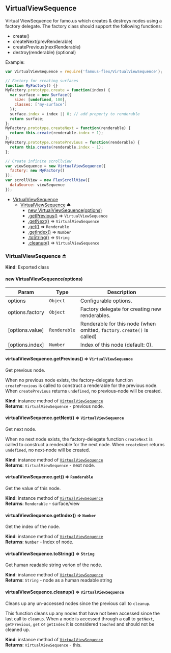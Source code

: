 <a name="module_VirtualViewSequence"></a>
## VirtualViewSequence
Virtual ViewSequence for famo.us which creates & destroys nodes using a
factory delegate. The factory class should support the following functions:
- create()
- createNext(prevRenderable)
- createPrevious(nextRenderable)
- destroy(renderable) (optional)

Example:

```javascript
var VirtualViewSequence = require('famous-flex/VirtualViewSequence');

// Factory for creating surfaces
function MyFactory() {}
MyFactory.prototype.create = function(index) {
  var surface = new Surface({
    size: [undefined, 100],
    classes: ['my-surface']
  });
  surface.index = index || 0; // add property to renderable
  return surface;
};
MyFactory.prototype.createNext = function(renderable) {
  return this.create(renderable.index + 1);
};
MyFactory.prototype.createPrevious = function(renderable) {
  return this.create(renderable.index - 1);
};

// Create infinite scrollview
var viewSequence = new VirtualViewSequence({
  factory: new MyFactory()
});
var scrollView = new FlexScrollView({
  dataSource: viewSequence
});
```


* [VirtualViewSequence](#module_VirtualViewSequence)
  * [VirtualViewSequence](#exp_module_VirtualViewSequence--VirtualViewSequence) ⏏
    * [new VirtualViewSequence(options)](#new_module_VirtualViewSequence--VirtualViewSequence_new)
    * [.getPrevious()](#module_VirtualViewSequence--VirtualViewSequence#getPrevious) ⇒ <code>VirtualViewSequence</code>
    * [.getNext()](#module_VirtualViewSequence--VirtualViewSequence#getNext) ⇒ <code>VirtualViewSequence</code>
    * [.get()](#module_VirtualViewSequence--VirtualViewSequence#get) ⇒ <code>Renderable</code>
    * [.getIndex()](#module_VirtualViewSequence--VirtualViewSequence#getIndex) ⇒ <code>Number</code>
    * [.toString()](#module_VirtualViewSequence--VirtualViewSequence#toString) ⇒ <code>String</code>
    * [.cleanup()](#module_VirtualViewSequence--VirtualViewSequence#cleanup) ⇒ <code>VirtualViewSequence</code>

<a name="exp_module_VirtualViewSequence--VirtualViewSequence"></a>
### VirtualViewSequence ⏏
**Kind**: Exported class  
<a name="new_module_VirtualViewSequence--VirtualViewSequence_new"></a>
#### new VirtualViewSequence(options)

| Param | Type | Description |
| --- | --- | --- |
| options | <code>Object</code> | Configurable options. |
| options.factory | <code>Object</code> | Factory delegate for creating new renderables. |
| [options.value] | <code>Renderable</code> | Renderable for this node (when omitted, `factory.create()` is called) |
| [options.index] | <code>Number</code> | Index of this node (default: 0). |

<a name="module_VirtualViewSequence--VirtualViewSequence#getPrevious"></a>
#### virtualViewSequence.getPrevious() ⇒ <code>VirtualViewSequence</code>
Get previous node.

When no previous node exists, the factory-delegate function `createPrevious`
is called to construct a renderable for the previous node. When `createPrevious`
returns `undefined`, no previous-node will be created.

**Kind**: instance method of <code>[VirtualViewSequence](#exp_module_VirtualViewSequence--VirtualViewSequence)</code>  
**Returns**: <code>VirtualViewSequence</code> - previous node.  
<a name="module_VirtualViewSequence--VirtualViewSequence#getNext"></a>
#### virtualViewSequence.getNext() ⇒ <code>VirtualViewSequence</code>
Get next node.

When no next node exists, the factory-delegate function `createNext`
is called to construct a renderable for the next node. When `createNext`
returns `undefined`, no next-node will be created.

**Kind**: instance method of <code>[VirtualViewSequence](#exp_module_VirtualViewSequence--VirtualViewSequence)</code>  
**Returns**: <code>VirtualViewSequence</code> - next node.  
<a name="module_VirtualViewSequence--VirtualViewSequence#get"></a>
#### virtualViewSequence.get() ⇒ <code>Renderable</code>
Get the value of this node.

**Kind**: instance method of <code>[VirtualViewSequence](#exp_module_VirtualViewSequence--VirtualViewSequence)</code>  
**Returns**: <code>Renderable</code> - surface/view  
<a name="module_VirtualViewSequence--VirtualViewSequence#getIndex"></a>
#### virtualViewSequence.getIndex() ⇒ <code>Number</code>
Get the index of the node.

**Kind**: instance method of <code>[VirtualViewSequence](#exp_module_VirtualViewSequence--VirtualViewSequence)</code>  
**Returns**: <code>Number</code> - Index of node.  
<a name="module_VirtualViewSequence--VirtualViewSequence#toString"></a>
#### virtualViewSequence.toString() ⇒ <code>String</code>
Get human readable string verion of the node.

**Kind**: instance method of <code>[VirtualViewSequence](#exp_module_VirtualViewSequence--VirtualViewSequence)</code>  
**Returns**: <code>String</code> - node as a human readable string  
<a name="module_VirtualViewSequence--VirtualViewSequence#cleanup"></a>
#### virtualViewSequence.cleanup() ⇒ <code>VirtualViewSequence</code>
Cleans up any un-accessed nodes since the previous call to `cleanup`.

This function cleans up any nodes that have not been accessed
since the last call to `cleanup`. When a node is accessed
through a call to `getNext`, `getPrevious`, `get` or `getIndex`
it is considered `touched` and should not be cleaned up.

**Kind**: instance method of <code>[VirtualViewSequence](#exp_module_VirtualViewSequence--VirtualViewSequence)</code>  
**Returns**: <code>VirtualViewSequence</code> - this.  
